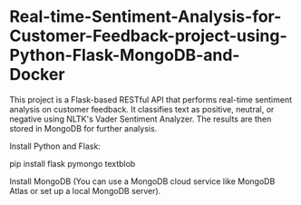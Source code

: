 # Real-time-Sentiment-Analysis-for-Customer-Feedback-project-using-Python-Flask-MongoDB-and-Docker
This project is a Flask-based RESTful API that performs real-time sentiment analysis on customer feedback. It classifies text as positive, neutral, or negative using NLTK's Vader Sentiment Analyzer. The results are then stored in MongoDB for further analysis.  

Install Python and Flask:

pip install flask pymongo textblob

Install MongoDB (You can use a MongoDB cloud service like MongoDB Atlas or set up a local MongoDB server).


